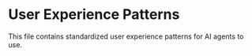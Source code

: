 # User Experience Patterns

This file contains standardized user experience patterns for AI agents to use.